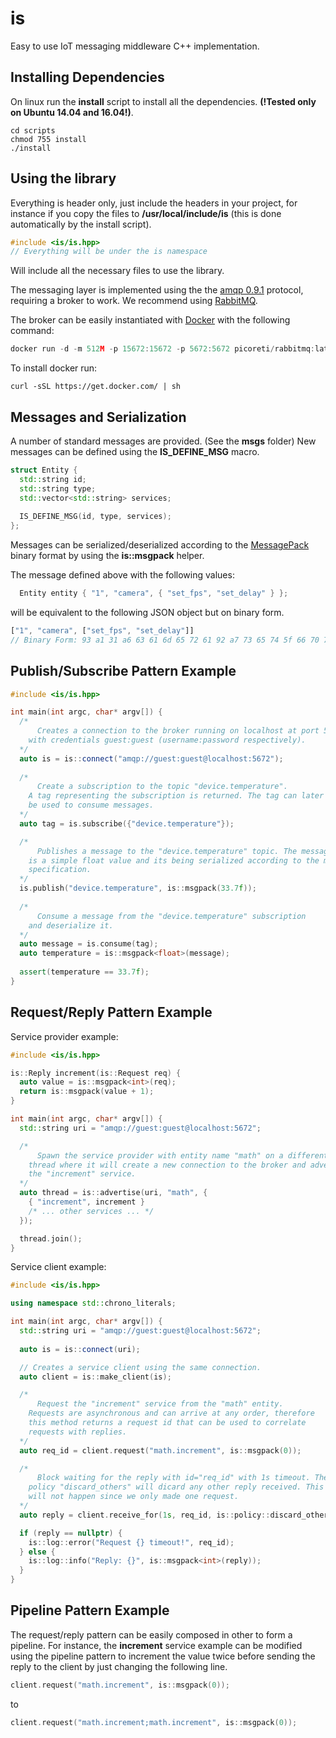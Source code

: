 is
===================

Easy to use IoT messaging middleware C++ implementation. 

Installing Dependencies
-----------------
On linux run the **install** script to install all the dependencies. 
**(!Tested only on Ubuntu 14.04 and 16.04!)**.

```shell
cd scripts
chmod 755 install
./install
```

Using the library
-----------------
Everything is header only, just include the headers in your project, for instance if
you copy the files to **/usr/local/include/is** (this is done automatically by the install script).

```c++
#include <is/is.hpp>
// Everything will be under the is namespace
```
Will include all the necessary files to use the library.

The messaging layer is implemented using the the 
[amqp 0.9.1](https://www.rabbitmq.com/specification.html) protocol, 
requiring a broker to work. We recommend using [RabbitMQ](https://www.rabbitmq.com/).

The broker can be easily instantiated with [Docker](https://www.docker.com/) with the following command:
```c++
docker run -d -m 512M -p 15672:15672 -p 5672:5672 picoreti/rabbitmq:latest
```
To install docker run: 
```shell
curl -sSL https://get.docker.com/ | sh
```

Messages and Serialization
----------
A number of standard messages are provided. (See the **msgs** folder)
New messages can be defined using the **IS_DEFINE_MSG** macro.

```c++
struct Entity {
  std::string id;
  std::string type;
  std::vector<std::string> services;
    
  IS_DEFINE_MSG(id, type, services);
};
```  
Messages can be serialized/deserialized according to the 
[MessagePack](http://msgpack.org/) binary format by using the 
**is::msgpack** helper.

The message defined above with the following values:  
```c++
  Entity entity { "1", "camera", { "set_fps", "set_delay" } }; 
```
will be equivalent to the following JSON object but on binary form. 

```javascript
["1", "camera", ["set_fps", "set_delay"]] 
// Binary Form: 93 a1 31 a6 63 61 6d 65 72 61 92 a7 73 65 74 5f 66 70 73 a9 73 65 74 5f 64 65 6c 61 79 
```

Publish/Subscribe Pattern Example
------------------

```c++
#include <is/is.hpp>

int main(int argc, char* argv[]) {
  /* 
      Creates a connection to the broker running on localhost at port 5672, 
    with credentials guest:guest (username:password respectively).
  */
  auto is = is::connect("amqp://guest:guest@localhost:5672");
  
  /*
      Create a subscription to the topic "device.temperature". 
    A tag representing the subscription is returned. The tag can later
    be used to consume messages.   
  */
  auto tag = is.subscribe({"device.temperature"});

  /*
      Publishes a message to the "device.temperature" topic. The messages 
    is a simple float value and its being serialized according to the msgpack 
    specification.   
  */
  is.publish("device.temperature", is::msgpack(33.7f));
  
  /*
      Consume a message from the "device.temperature" subscription
    and deserialize it.
  */
  auto message = is.consume(tag);
  auto temperature = is::msgpack<float>(message);
  
  assert(temperature == 33.7f);
}
```

Request/Reply Pattern Example
------------------

Service provider example:

```c++
#include <is/is.hpp>

is::Reply increment(is::Request req) {
  auto value = is::msgpack<int>(req);
  return is::msgpack(value + 1);
}

int main(int argc, char* argv[]) {
  std::string uri = "amqp://guest:guest@localhost:5672";

  /*
      Spawn the service provider with entity name "math" on a different 
    thread where it will create a new connection to the broker and advertise 
    the "increment" service. 
  */
  auto thread = is::advertise(uri, "math", {
    { "increment", increment }
    /* ... other services ... */
  });

  thread.join();
}
```

Service client example:

```c++
#include <is/is.hpp>

using namespace std::chrono_literals;

int main(int argc, char* argv[]) {
  std::string uri = "amqp://guest:guest@localhost:5672";
  
  auto is = is::connect(uri);

  // Creates a service client using the same connection.
  auto client = is::make_client(is);

  /*
      Request the "increment" service from the "math" entity. 
    Requests are asynchronous and can arrive at any order, therefore
    this method returns a request id that can be used to correlate 
    requests with replies.  
  */
  auto req_id = client.request("math.increment", is::msgpack(0));

  /*
      Block waiting for the reply with id="req_id" with 1s timeout. The 
    policy "discard_others" will dicard any other reply received. This 
    will not happen since we only made one request.
  */
  auto reply = client.receive_for(1s, req_id, is::policy::discard_others);

  if (reply == nullptr) {
    is::log::error("Request {} timeout!", req_id);
  } else {
    is::log::info("Reply: {}", is::msgpack<int>(reply));
  }
}
```

Pipeline Pattern Example
------------------

The request/reply pattern can be easily composed in other to form a pipeline. 
For instance, the **increment** service example can be modified using the 
pipeline pattern to increment the value twice before sending the reply 
to the client by just changing the following line.

```c++
client.request("math.increment", is::msgpack(0));
```

to 

```c++
client.request("math.increment;math.increment", is::msgpack(0));
```